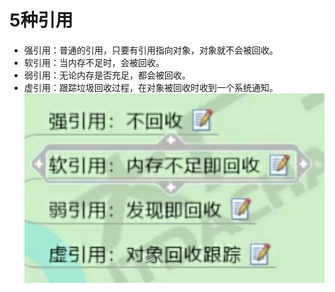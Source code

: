 # 5种引用
- 强引用：普通的引用，只要有引用指向对象，对象就不会被回收。
- 软引用：当内存不足时，会被回收。
- 弱引用：无论内存是否充足，都会被回收。
- 虚引用：跟踪垃圾回收过程，在对象被回收时收到一个系统通知。
![img.png](../images/jvm-46-01.png)
